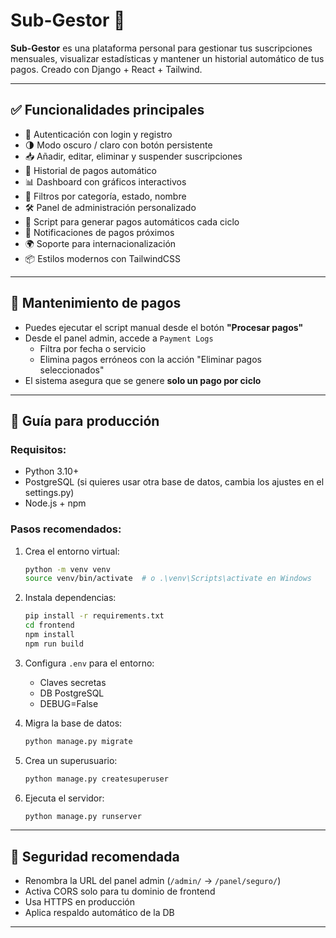 # Sub-Gestor 💸

**Sub-Gestor** es una plataforma personal para gestionar tus suscripciones mensuales, visualizar estadísticas y mantener un historial automático de tus pagos. Creado con Django + React + Tailwind.

---

## ✅ Funcionalidades principales

- 🔐 Autenticación con login y registro
- 🌗 Modo oscuro / claro con botón persistente
- 📥 Añadir, editar, eliminar y suspender suscripciones
- 🧾 Historial de pagos automático
- 📊 Dashboard con gráficos interactivos
- 🔎 Filtros por categoría, estado, nombre
- 🛠️ Panel de administración personalizado
- 🔁 Script para generar pagos automáticos cada ciclo
- 🔔 Notificaciones de pagos próximos
- 🌍 Soporte para internacionalización
- 📦 Estilos modernos con TailwindCSS

---

## 🧹 Mantenimiento de pagos

- Puedes ejecutar el script manual desde el botón **"Procesar pagos"**
- Desde el panel admin, accede a `Payment Logs`
  - Filtra por fecha o servicio
  - Elimina pagos erróneos con la acción "Eliminar pagos seleccionados"
- El sistema asegura que se genere **solo un pago por ciclo**

---

## 🚀 Guía para producción

### Requisitos:

- Python 3.10+
- PostgreSQL (si quieres usar otra base de datos, cambia los ajustes en el settings.py)
- Node.js + npm

### Pasos recomendados:

1. Crea el entorno virtual:

   ```bash
   python -m venv venv
   source venv/bin/activate  # o .\venv\Scripts\activate en Windows
   ```

2. Instala dependencias:

   ```bash
   pip install -r requirements.txt
   cd frontend
   npm install
   npm run build
   ```

3. Configura `.env` para el entorno:

   - Claves secretas
   - DB PostgreSQL
   - DEBUG=False

4. Migra la base de datos:

   ```bash
   python manage.py migrate
   ```

5. Crea un superusuario:

   ```bash
   python manage.py createsuperuser
   ```

6. Ejecuta el servidor:

   ```bash
   python manage.py runserver
   ```

---

## 🔐 Seguridad recomendada

- Renombra la URL del panel admin (`/admin/` → `/panel/seguro/`)
- Activa CORS solo para tu dominio de frontend
- Usa HTTPS en producción
- Aplica respaldo automático de la DB

---